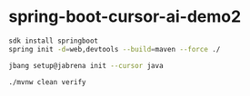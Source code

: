 # spring-boot-cursor-ai-demo2


```bash
sdk install springboot
spring init -d=web,devtools --build=maven --force ./

jbang setup@jabrena init --cursor java

./mvnw clean verify
```
